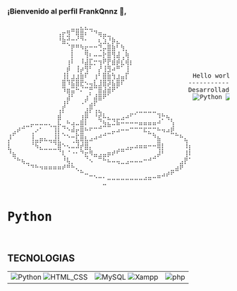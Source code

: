 ### ¡Bienvenido al perfil FrankQnnz  👋,           







<pre>⠀⠀⠀⠀⠀⠀⠀⠀⠀⠀⠀⠀⠀⠀⣀⣀⣄⣄⣀⠀⠀⠀⠀⠀⠀⠀⠀⠀⠀⠀⠀⠀⠀⠀⠀⠀⠀⠀⠀⠀⠀
⠀⠀⠀⠀⠀⠀⠀⠀⠀⠀⠀⢠⡖⣻⠉⢿⣿⠆⠈⠙⢶⣤⣀⠀⠀⠀⠀⠀⠀⠀⠀⠀⠀⠀⠀⠀⠀⠀⠀⠀⠀
⠀⠀⠀⠀⠀⠀⠀⠀⠀⠀⠀⠘⣷⡚⠒⠊⠙⠂⠀⠀⢆⣱⡘⡷⣄⠀⠀⠀⠀⠀⠀⠀⠀⠀⠀⠀⠀⠀⠀⠀⠀
⠀⠀⠀⠀⠀⠀⠀⠀⠀⠀⠀⠀⠀⠈⡟⠛⠳⣖⠒⠒⢙⡤⣿⣷⠃⢳⡀⠀⠀⠀⠀⠀⠀⠀⠀⠀⠀⠀⠀⠀⠀
⠀⠀⠀⠀⠀⠀⠀⠀⠀⠀⠀⠀⠀⠀⡇⠀⠀⢻⠆⠤⠤⡗⣿⢻⣼⢀⢷⠀⠀⠀⠀⠀⠀⠀⠀⠀⠀⠀⠀⠀⠀
⠀⠀⠀⠀⠀⠀⠀⠀⠀⠀⠀⠀⠀⢰⠇⠀⠸⣼⣏⡒⢲⠟⡟⣾⡾⣎⢾⡆⠀⠀⠀⠀⠀⠀⠀⠀⠀⠀⠀⠀⠀
⠀⠀⠀⠀⠀⠀⠀⠀⠀⠀⠀⠀⠀⡾⠀⢸⡴⢻⠃⠀⡜⢸⣻⠴⠛⠁⢸⠀⠀⠀⠀⠀⠀⠀⠀⠀⠀⠀⠀⠀                 |\__/,|   (`\
⠀⠀⠀⠀⠀⠀⠀⠀⠀⠀⠀⠀⢸⡇⣰⣰⣷⠏⠀⢰⠃⣿⣷⢳⣰⣤⡏⠀⠀⠀⠀⠀⠀⠀⠀⠀⠀⠀⠀⠀⠀Hello world! _./o o  /_   ) )
⠀⠀⠀⠀⠀⠀⠀⠀⠀⠀⠀⠀⣿⠹⣯⣿⣟⠢⢤⣇⣸⣿⡽⣧⣿⠏⠀⠀⠀⠀⠀⠀⠀⠀⠀⠀⠀⠀⠀⠀--------------(((---(((-------------------------
⠀⠀⠀⠀⠀⠀⠀⠀⠀⠀⠀⠀⠹⣶⣭⠓⠌⠉⡛⠉⣿⣼⣾⠟⠁⠀⠀⠀⠀⠀⠀⠀⠀⠀⠀⠀⠀⠀⠀⠀Desarrollador de software con certifcado de scrum
⠀⠀⠀⠀⠀⠀⠀⠀⠀⠀⠀⠀⠀⣼⠃⠀⠀⣰⠁⣼⣿⠟⠁⠀⠀⠀⠀⠀⠀⠀⠀⠀⠀⠀⠀⠀⠀⠀⠀⠀⠀<img alt="Python" src="https://img.shields.io/badge/Python-blue?style=flat-square](https://img.shields.io/badge/Python-blue?style=flat-square&logo=Python&labelColor=FFFF00&color=000000"> <img alt="HTML_CSS" src="https://img.shields.io/badge/CSS-blue?style=flat-square&logo=internet&label=HTML&labelColor=orange">  <img alt="MySQL" src="https://img.shields.io/badge/MySQL-black?style=flat-square&logo=Mysql&logoColor=white&labelColor=00aae4"> <img alt="Android" src="https://img.shields.io/badge/Xampp-black?style=flat-square&logo=Xampp&logoColor=white&labelColor=ffa800"> 
⠀⠀⠀⠀⠀⠀⠀⠀⠀⠀⠀⠀⣸⠃⠀⠀⠐⠁⣴⠏⠀⠀⠀⠀⠀⠀⠀⠀⠀⠀⠀⠀⠀⠀⠀⠀⠀⠀⠀⠀⠀
⠀⠀⠀⠀⠀⠀⠀⠀⠀⠀⠀⢰⠇⠀⠀⠀⠀⣼⠏⢰⢦⡀⠀⠀⠀⠀⠀⣀⡠⠤⠤⠤⠤⣀⡀⠀⠀⠀⠀⠀⠀
⠀⠀⠀⠀⠀⠀⠀⠀⠀⠀⠀⡿⠀⡀⠀⠀⣸⡟⠀⠈⢯⡓⠦⢤⡤⠴⠚⠁⠀⠀⠀⠀⠀⢘⠍⠳⡄⠀⠀⠀⠀
⠀⠀⢀⣠⠤⠖⠒⡒⠒⠢⢤⡗⢤⡉⢺⠒⣿⡃⣀⣀⣠⠽⠷⠒⠛⠉⠉⣉⣉⣛⣛⣛⣛⡉⠀⠀⣸⠀⠀⠀⠀
⢀⡴⠋⠀⠀⢠⠊⠀⠀⠀⢸⡇⢄⡈⠛⣏⣿⠉⠁⠀⢀⣠⠤⠖⠚⠉⠉⠀⠀⠀⠓⠦⣄⠉⠙⠚⠯⣄⡀⠀⠀
⡜⠀⠀⠀⠀⢸⣤⡶⠦⢤⣼⣇⠀⠈⢉⣧⢿⣧⠴⠚⠉⠀⠀⠀⠀⠀⠀⠀⠀⠀⠀⠀⠈⣷⠀⠀⠀⠀⠉⢦⠀
⣇⠀⠀⠀⠀⠈⠳⣄⣀⣀⣈⣿⠑⠢⠤⠼⡞⣿⡄⠀⠀⠀⠀⠀⢀⣀⣠⡤⠴⠶⠶⠒⠒⢿⡇⠀⠀⠀⠀⠸⡆
⠘⣦⠀⠀⠀⠀⠀⠀⠀⠀⠀⠈⢇⠈⠐⠂⠙⣖⠻⣤⣠⣤⡶⠞⠋⠉⠀⠀⠀⠀⠀⠀⢀⡼⠃⠀⠀⠀⠀⢸⠇
⠀⠈⠓⢦⣀⠀⠀⠀⠀⠀⠀⠀⠘⢧⡀⠀⠀⠈⠢⠀⠉⠓⠦⠤⢤⣀⣠⠤⠤⠤⠒⠚⠉⠀⠀⠀⠀⠀⣠⡟⠁
⠀⠀⠀⠀⠈⠙⠓⠲⠶⠶⠶⠶⠞⠛⠓⢄⡀⠀⠀⠀⠀⠀⠀⠀⠀⠀⠀⠀⠀⠀⠀⠀⠀⠀⠀⠀⣀⣴⠟⠀⠀
⠀⠀⠀⠀⠀⠀⠀⠀⠀⠀⠀⠀⠀⠀⠀⠀⠉⠒⠤⢄⣀⡀⠀⠀⠀⠀⠀⠀⠀⠀⢀⣀⣀⣤⠴⠞⠋⠀⠀⠀⠀
⠀⠀⠀⠀⠀⠀⠀⠀⠀⠀⠀⠀⠀⠀⠀⠀⠀⠀⠀⠀⠀⣀⠉⠉⠉⠉⠉⠉⠉⠉⠉⠉⠀⠀⠀⠀⠀⠀⠀⠀⠀
     <h1>Python</h1>
</pre>
     


<table class="default">
  <tr>
    <h2>TECNOLOGIAS</h2>
</tr>
<tr>
   <td>
       <img alt="Python" src="https://img.shields.io/badge/Python-blue?style=flat-square](https://img.shields.io/badge/Python-blue?style=flat-square&logo=Python&labelColor=FFFF00&color=000000"> <img alt="HTML_CSS" src="https://img.shields.io/badge/CSS-blue?style=flat-square&logo=internet&label=HTML&labelColor=orange">  
   </td>
   <td>
     <img alt="MySQL" src="https://img.shields.io/badge/MySQL-black?style=flat-square&logo=Mysql&logoColor=white&labelColor=00aae4"> <img alt="Xampp" src="https://img.shields.io/badge/Xampp-black?style=flat-square&logo=Xampp&logoColor=white&labelColor=ffa800">
   </td>
            
   <td>
     <img alt="php" src="https://img.shields.io/badge/PHP-484C89?style=for-the-badge&logo=php&logoColor=white&labelColor=101010">
    <!-- <img alt="Android" src="https://img.shields.io/badge/Android-3DDC84?style=for-the-badge&logo=android&logoColor=white&labelColor=101010">  -->
   </td>    
</tr>


</table>









<!--
[![Android](https://img.shields.io/badge/Android-3DDC84?style=for-the-badge&logo=android&logoColor=white&labelColor=101010)]()
[![Kotlin](https://img.shields.io/badge/Kotlin-0095D5?style=for-the-badge&logo=kotlin&logoColor=white&labelColor=101010)]()
[![Android_Studio](https://img.shields.io/badge/Android_Studio-3DDC84?style=for-the-badge&logo=android-studio&logoColor=white&labelColor=101010)]()
    

#### Puedes apoyar mi trabajo haciendo "☆ Star" en el repo o nominarme a "GitHub Star". ¡Gracias!
[![GitHub Star](https://img.shields.io/badge/GitHub-Nominar_a_star-yellow?style=for-the-badge&logo=github&logoColor=white&labelColor=101010)](https://stars.github.com/nominate/)

## Contacto:
[![Email](https://img.shields.io/badge/email_personal_(respuesta_lenta)-D14836?style=for-the-badge&logo=gmail&logoColor=white&labelColor=101010)](mailto:f.com)



|   1	|   	|   3123	|   	|   	|
|--:	|---	|---	|---	|---	|
|   23	|   	|   	|   	|   	|

     <pre>
           ,''',
         .' ., .',                                  ../'''',
        .'. %%, %.',                            .,/' .,%   :
       .'.% %%%,`%%%'.    .....,,,,,,.....   .,%%% .,%%'. .'
       : %%% %%%%%%',:%%>>%>' .,>>%>>%>%>>%%>,.   `%%%',% :
       : %%%%%%%'.,>>>%'   .,%>%>%'.,>%>%' . `%>>>,. `%%%:'
       ` %%%%'.,>>%'  .,%>>%>%' .,%>%>%' .>>%,. `%%>>,. `%
        `%'.,>>>%'.,%%%%%%%' .,%%>%%>%' >>%%>%>>%.`%% %% `,
        ,`%% %%>>>%%%>>%%>%%>>%>>%>%%%  %%>%%>%%>>%>%%%' % %,
      ,%>%'.>>%>%'%>>%%>%%%%>%'                 `%>%>>%%.`%>>%.
    ,%%>' .>%>%'.%>%>>%%%>>%' ,%%>>%%>%>>%>>%>%%,.`%%%>%%. `%>%.                         |\__/,|   (`\
   ` ,%' .>%%%'.%>%>>%' .,%%%%%%%%'          `%%%%%%.`%%>%% .%%>          Hello world! _./o o  /_   ) )
   .%>% .%%>' :%>>%%'.,%%%%%%%%%'.%%%%%' `%%%%.`%%%%%.%%%%> %%>%.        --------------(((---(((-------------------------
  ,%>%' >>%%  >%' `%%%%'     `%%%%%%%'.,>,. `%%%%'     `%%%>>%%>%        Desarrollador de software con certifcado de scrum
.%%>%' .%%>'  %>>%, %% oO ~ Oo %%%>>'.>>>>>>. `% oO ~ Oo'.%%%'%>%,           
%>'%> .%>%>%  %%>%%%'  `OoooO'.%%>>'.>>>%>>%>>.`%`OoooO'.%%>% '%>%             
%',%' %>%>%'  %>%>%>% .%,>,>,   `>'.>>%>%%>>>%>.`%,>,>' %%%%> .>%>,      <img alt="Python" src="https://img.shields.io/badge/Python-blue?style=flat-square](https://img.shields.io/badge/Python-blue?style=flat-square&logo=Python&labelColor=FFFF00&color=000000"> <img alt="HTML_CSS" src="https://img.shields.io/badge/CSS-blue?style=flat-square&logo=internet&label=HTML&labelColor=orange">  <img alt="MySQL" src="https://img.shields.io/badge/MySQL-black?style=flat-square&logo=Mysql&logoColor=white&labelColor=00aae4"> <img alt="Android" src="https://img.shields.io/badge/Xampp-black?style=flat-square&logo=Xampp&logoColor=white&labelColor=ffa800"> 
` %>% `%>>%%. `%%% %' >%%%%%%>,  ' >>%>>%%%>%>>> >>%%' ,%%>%'.%%>>%.   
 .%%'  %%%%>%.   `>%%. %>%%>>>%.>> >>>%>%%%%>%>>.>>>'.>%>%>' %>>%>%%     
 `.%%  `%>>%%>    %%>%  %>>>%%%>>'.>%>>>>%%%>>%>>.>',%>>%'  ,>%'>% '     
  %>'  %%%%%%'    `%%'  %%%%%> >' >>>>%>>%%>>%>>%> %%>%>' .%>%% .%%
 %>%>, %>%%>>%%,  %>%>% `%%  %>>  >>>%>>>%%>>>>%>>  %%>>,%>%%'.%>%,
%>%>%%, `%>%%>%>%, %>%%> ,%>%>>>.>>`.,.  `"   ..'>.%. % %>%>%'.%>%%;
%'`%%>%  %%>%%  %>% %'.>%>>%>%%>>%::.  `,   /' ,%>>>%>. >%>%'.%>%'%'
` .%>%'  >%%% %>%%'.>%>%;''.,>>%%>%%::.  ..'.,%>>%>%>,`%  %'.>%%' '
  %>%>%% `%>  >%%'.%%>%>>%>%>%>>>%>%>>%,,::,%>>%%>%>>%>%% `>>%>'
  %'`%%>%>>%  %>'.%>>%>%>>;'' ..,,%>%>%%/::%>%%>>%%,,.``% .%>%%
  `    `%>%>>%%' %>%%>>%>>%>%>%>%%>%/'       `%>%%>%>>%%% ' .%'
        %'  `%>% `%>%%;'' .,>>%>%/',;;;;;,;;;;,`%>%>%,`%'   '
        `    `  ` `%>%%%>%%>%%;/ @a;;;;;;;;;;;a@  >%>%%'
                   `/////////';, `@a@@a@@a@@aa@',;`//'
                      `//////.;;,,............,,;;//'
                          `////;;;;;;;;;;;;;;;;;/'
                             `/////////////////'

⠀⠀⠀⠀⠀⠀⠀⢀⣤⣴⣶⣶⣶⣶⣶⣦⣄⠀⠀⠀⠀⠀⠀⠀⠀⠀
⠀⠀⠀⠀⠀⠀⢀⣾⠟⠛⢿⣿⣿⣿⣿⣿⣿⣷⠀⠀⠀⠀⠀⠀⠀⠀
⠀⠀⠀⠀⠀⠀⢸⣿⣄⣀⣼⣿⣿⣿⣿⣿⣿⣿⠀⢀⣀⣀⣀⡀⠀⠀
⠀⠀⠀⠀⠀⠀⠈⠉⠉⠉⠉⠉⠉⣿⣿⣿⣿⣿⠀⢸⣿⣿⣿⣿⣦⠀
⠀⣠⣾⣿⣿⣿⣿⣿⣿⣿⣿⣿⣿⣿⣿⣿⣿⣿⠀⢸⣿⣿⣿⣿⣿⡇
⢰⣿⣿⣿⣿⣿⣿⣿⣿⠿⠿⠿⠿⠿⠿⠿⠿⠋⠀⣼⣿⣿⣿⣿⣿⡇
⢸⣿⣿⣿⣿⣿⡿⠉⢀⣠⣤⣤⣤⣤⣤⣤⣤⣴⣾⣿⣿⣿⣿⣿⣿⡇
⢸⣿⣿⣿⣿⣿⡇⠀⣾⣿⣿⣿⣿⣿⣿⣿⣿⣿⣿⣿⣿⣿⣿⣿⡿⠀
⠘⣿⣿⣿⣿⣿⡇⠀⣿⣿⣿⣿⣿⠛⠛⠛⠛⠛⠛⠛⠛⠛⠋⠁⠀⠀
⠀⠈⠛⠻⠿⠿⠇⠀⣿⣿⣿⣿⣿⣿⣿⣿⠿⠿⣿⡇⠀⠀⠀⠀⠀⠀
⠀⠀⠀⠀⠀⠀⠀⠀⣿⣿⣿⣿⣿⣿⣿⣧⣀⣀⣿⠇⠀⠀⠀⠀⠀⠀
⠀⠀⠀⠀⠀⠀⠀⠀⠘⢿⣿⣿⣿⣿⣿⣿⣿⡿⠋⠀⠀⠀⠀

        |\__/,|   (`\
      _./o o  /_   ) )
------(((---(((-------------------------
           ███████████████           
        █████████████████████        
      ██████   ████████   ██████      
     █████                  █████     
    █████                    █████     
    █████                    █████     
    █████                   █████     
     ██████               ██████      
      ██   ████       █████████       
        ██             ██████         
          █████        ████     





















     </pre> 
-->






















